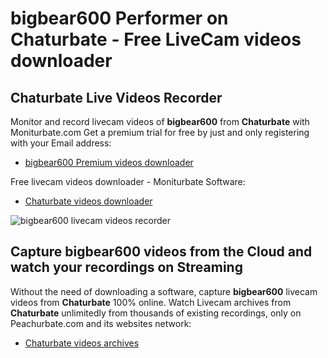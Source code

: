 # bigbear600 Performer on Chaturbate - Free LiveCam videos downloader

## Chaturbate Live Videos Recorder

Monitor and record livecam videos of **bigbear600** from **Chaturbate** with Moniturbate.com
Get a premium trial for free by just and only registering with your Email address:
* [bigbear600 Premium videos downloader](https://moniturbate.com/request-demo-licence-key.html)

Free livecam videos downloader - Moniturbate Software:
* [Chaturbate videos downloader](https://moniturbate.com/moniturbate-download-software.html)

![bigbear600 livecam videos recorder](https://peachurnet.com/templates/moniturbate-software.png)


## Capture bigbear600 videos from the Cloud and watch your recordings on Streaming

Without the need of downloading a software, capture **bigbear600** livecam videos from **Chaturbate** 100% online.
Watch Livecam archives from **Chaturbate** unlimitedly from thousands of existing recordings, only on Peachurbate.com and its websites network:
* [Chaturbate videos archives](https://peachurnet.com/)